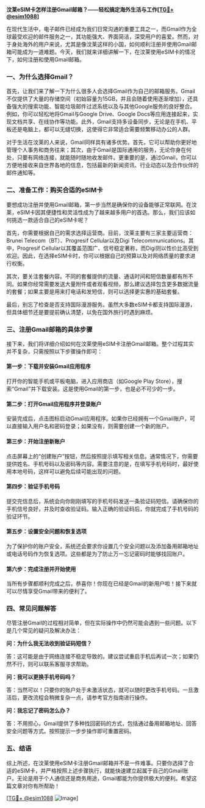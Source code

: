 **汶莱eSIM卡怎样注册Gmail邮箱？——轻松搞定海外生活与工作[[TG💪+ @esim1088](https://t.me/s/esim1088)]**

在现代生活中，电子邮件已经成为我们日常沟通的重要工具之一，而Gmail作为全球最受欢迎的邮件服务之一，其功能强大、界面简洁，深受用户的喜爱。然而，对于身处海外的用户来说，尤其是像汶莱这样的小国，如何顺利注册并使用Gmail邮箱可能成为一道难题。今天，我们就来详细讲解一下，在汶莱使用eSIM卡的情况下，如何注册和使用Gmail邮箱。

### 一、为什么选择Gmail？

首先，让我们来了解一下为什么很多人会选择Gmail作为自己的邮箱服务。Gmail不仅提供了大量的存储空间（初始容量为15GB，并且会随着使用逐渐增加），还具备强大的搜索功能、智能垃圾邮件过滤系统以及与其他Google服务的良好整合。例如，你可以轻松地将Gmail与Google Drive、Google Docs等应用连接起来，实现文档共享、在线协作等功能。此外，Gmail支持多设备同步，无论是在手机、平板还是电脑上，都可以无缝切换，这使得它非常适合需要频繁移动办公的人群。

对于生活在汶莱的人来说，Gmail同样具有诸多优势。首先，它可以帮助你更好地管理个人事务和商务往来；其次，由于Gmail是国际通用的服务，无论你身在何处，只要有网络连接，就能随时随地收发邮件。更重要的是，通过Gmail，你可以方便地接收来自世界各地的信息，包括最新的新闻资讯、行业动态以及合作伙伴的邮件通知等。

### 二、准备工作：购买合适的eSIM卡

要想成功注册并使用Gmail邮箱，第一步当然是确保你的设备能够正常联网。在汶莱，eSIM卡因其便捷性和灵活性成为了越来越多用户的首选。那么，我们应该如何挑选一款适合自己的eSIM卡呢？

首先，你需要根据自己的需求选择运营商。目前，汶莱主要有三家主要运营商：Brunei Telecom（BT）、Progresif Cellular以及Digi Telecommunications。其中，Progresif Cellular以其覆盖范围广、信号稳定著称，而Digi则以性价比高受到欢迎。因此，在选择eSIM卡时，你可以根据自己的预算以及对网络质量的要求进行权衡。

其次，要关注套餐内容。不同的套餐提供的流量、通话时间和短信数量都有所不同。如果你经常需要发送大量附件或者观看视频，那么建议选择包含更多数据流量的套餐；如果主要是用来打电话和发短信，则可以选择更实惠的基础套餐。

最后，别忘了检查是否支持国际漫游服务。虽然大多数eSIM卡都支持国际漫游，但具体细节还是要提前确认清楚，以免在国外旅行时遇到麻烦。

### 三、注册Gmail邮箱的具体步骤

接下来，我们将详细介绍如何在汶莱使用eSIM卡注册Gmail邮箱。整个过程其实并不复杂，只需按照以下步骤操作即可：

#### 第一步：下载并安装Gmail应用程序

打开你的智能手机或平板电脑，进入应用商店（如Google Play Store），搜索“Gmail”并下载安装。这是使用Gmail的第一步，也是必不可少的一步。

#### 第二步：打开Gmail应用程序并登录账户

安装完成后，点击图标启动Gmail应用程序。如果你已经拥有一个Gmail账户，可以直接输入用户名和密码登录；如果没有，则需要创建一个新的账户。

#### 第三步：开始注册新账户

点击屏幕上的“创建账户”按钮，然后按照提示填写相关信息。通常情况下，你需要提供姓名、手机号码以及密码等内容。需要注意的是，在填写手机号码时，最好使用本地号码，这样可以避免后续可能出现的问题。

#### 第四步：验证手机号码

提交完信息后，系统会向你刚刚填写的手机号码发送一条验证码短信。请确保你的手机信号良好，并及时查收验证码。输入正确的验证码后，你就完成了手机号码的验证环节。

#### 第五步：设置安全问题和恢复选项

为了保护你的账户安全，系统还会要求你设置几个安全问题以及添加备用邮箱地址或电话号码作为恢复选项。这些都是为了防止万一忘记密码时能够找回账户。

#### 第六步：完成注册并开始使用

当所有步骤都顺利完成之后，恭喜你！你现在已经是Gmail的新用户啦！接下来就可以尽情享受Gmail带来的便利了。

### 四、常见问题解答

尽管注册Gmail的过程相对简单，但在实际操作中仍然可能会遇到一些问题。以下是几个常见的疑问及解决办法：

**问：为什么我无法收到验证码短信？**

答：这可能是由于网络连接不稳定导致的。建议尝试重启手机后再试一次；如果仍然不行，则可以联系客服寻求帮助。

**问：我可以更换手机号码吗？**

答：当然可以！只要你的账户处于未激活状态，就可以随时更改手机号码。一旦激活后，更改流程会稍微复杂一点，请参考官方指南进行操作。

**问：我忘记了密码怎么办？**

答：不用担心，Gmail提供了多种找回密码的方式，包括通过备用邮箱地址、回答安全问题等方式。按照提示一步步操作即可重置密码。

### 五、结语

综上所述，在汶莱使用eSIM卡注册Gmail邮箱并不是一件难事。只要你选择了合适的eSIM卡，并严格按照上述步骤执行，就能快速建立起属于自己的Gmail账户。无论是用于个人通信还是商务用途，Gmail都能为你提供极大的便利。希望这篇文章对你有所帮助！

[[TG💪+ @esim1088](https://t.me/s/esim1088) ![Image](https://i.postimg.cc/4NQfJmqS/Snipaste-2025-05-13-00-14-12.png)]